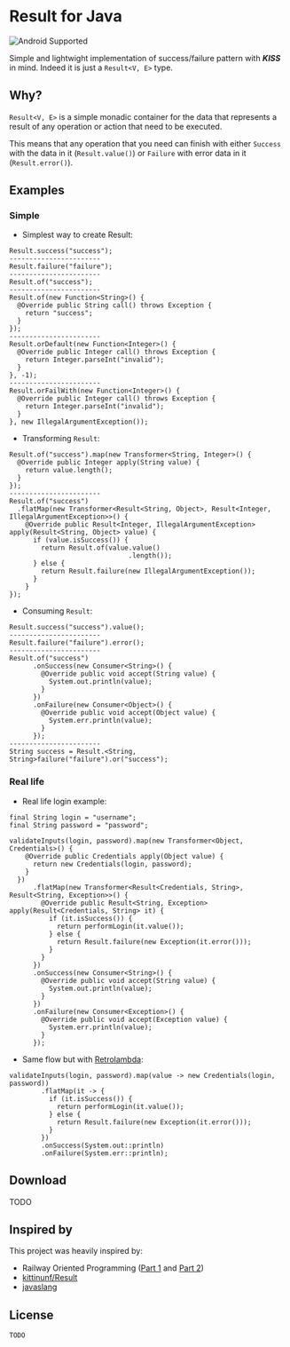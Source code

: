 # Result for Java

![Android Supported](https://img.shields.io/badge/android%20support-YES-green.svg)

Simple and lightwight implementation of success/failure pattern with **_KISS_** in mind. Indeed it is just a `Result<V, E>` type.

## Why?
`Result<V, E>` is a simple monadic container for the data that represents a result of any operation or action that need to be executed. 

This means that any operation that you need can finish with either `Success` with the data in it (`Result.value()`) or `Failure` with error data in it (`Result.error()`).

## Examples
### Simple

- Simplest way to create Result:
```
Result.success("success");
-----------------------
Result.failure("failure");
-----------------------
Result.of("success");
-----------------------
Result.of(new Function<String>() {
  @Override public String call() throws Exception {
    return "success";
  }
});
-----------------------
Result.orDefault(new Function<Integer>() {
  @Override public Integer call() throws Exception {
    return Integer.parseInt("invalid");
  }
}, -1);
-----------------------
Result.orFailWith(new Function<Integer>() {
  @Override public Integer call() throws Exception {
    return Integer.parseInt("invalid");
  }
}, new IllegalArgumentException());
```

- Transforming `Result`:
```
Result.of("success").map(new Transformer<String, Integer>() {
  @Override public Integer apply(String value) {
    return value.length();
  }
});
-----------------------
Result.of("success")
  .flatMap(new Transformer<Result<String, Object>, Result<Integer, IllegalArgumentException>>() {
    @Override public Result<Integer, IllegalArgumentException> apply(Result<String, Object> value) {
      if (value.isSuccess()) {
        return Result.of(value.value()
                              .length());
      } else {
        return Result.failure(new IllegalArgumentException());
      }
    }
});
```

- Consuming `Result`:
```
Result.success("success").value();
-----------------------
Result.failure("failure").error();
-----------------------
Result.of("success")
      .onSuccess(new Consumer<String>() {
        @Override public void accept(String value) {
          System.out.println(value);
        }
      })
      .onFailure(new Consumer<Object>() {
        @Override public void accept(Object value) {
          System.err.println(value);
        }
      });
-----------------------
String success = Result.<String, String>failure("failure").or("success");
```

### Real life
 - Real life login example:
```
final String login = "username";
final String password = "password";

validateInputs(login, password).map(new Transformer<Object, Credentials>() {
    @Override public Credentials apply(Object value) {
      return new Credentials(login, password);
    }
  })
      .flatMap(new Transformer<Result<Credentials, String>, Result<String, Exception>>() {
        @Override public Result<String, Exception> apply(Result<Credentials, String> it) {
          if (it.isSuccess()) {
            return performLogin(it.value());
          } else {
            return Result.failure(new Exception(it.error()));
          }
        }
      })
      .onSuccess(new Consumer<String>() {
        @Override public void accept(String value) {
          System.out.println(value);
        }
      })
      .onFailure(new Consumer<Exception>() {
        @Override public void accept(Exception value) {
          System.err.println(value);
        }
      });
```
- Same flow but with [Retrolambda](https://github.com/orfjackal/retrolambda):
```
validateInputs(login, password).map(value -> new Credentials(login, password))
        .flatMap(it -> {
          if (it.isSuccess()) {
            return performLogin(it.value());
          } else {
            return Result.failure(new Exception(it.error()));
          }
        })
        .onSuccess(System.out::println)
        .onFailure(System.err::println);
```

## Download
TODO

## Inspired by
This project was heavily inspired by:

- Railway Oriented Programming ([Part 1](http://fsharpforfunandprofit.com/posts/recipe-part1/) and [Part 2](http://fsharpforfunandprofit.com/posts/recipe-part2/))
- [kittinunf/Result](https://github.com/kittinunf/Result)
- [javaslang](http://www.javaslang.io/)

## License
```
TODO
```
